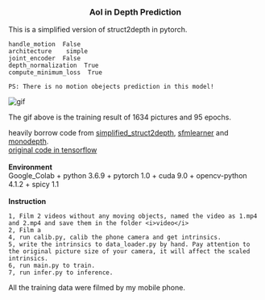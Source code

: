 ### <p align="center">AoI in Depth Prediction</p>  
This is a simplified version of struct2depth in pytorch.  
```
handle_motion  False
architecture    simple
joint_encoder  False
depth_normalization  True
compute_minimum_loss  True

PS: There is no motion obejects prediction in this model!
```
![gif](./misc/rst.gif)  

The gif above is the training result of 1634 pictures and 95 epochs. 
<br> 

heavily borrow code from [simplified_struct2depth](https://github.com/necroen/simplified_struct2depth), [sfmlearner](https://github.com/ClementPinard/SfmLearner-Pytorch) and [monodepth](https://github.com/ClubAI/MonoDepth-PyTorch).  
[original code in tensorflow](https://github.com/tensorflow/models/tree/master/research/struct2depth)  
<br>
**Environment**  
Google_Colab + python 3.6.9 + pytorch 1.0 + cuda 9.0 + opencv-python 4.1.2 + spicy 1.1
<br>  
**Instruction**  
```
1, Film 2 videos without any moving objects, named the video as 1.mp4 and 2.mp4 and save them in the folder <i>video</i>
2, Film a
4, run calib.py, calib the phone camera and get intrinsics.
5, write the intrinsics to data_loader.py by hand. Pay attention to the original picture size of your camera, it will affect the scaled intrinsics.
6, run main.py to train.
7, run infer.py to inference.

```

All the training data were filmed by my mobile phone.  


